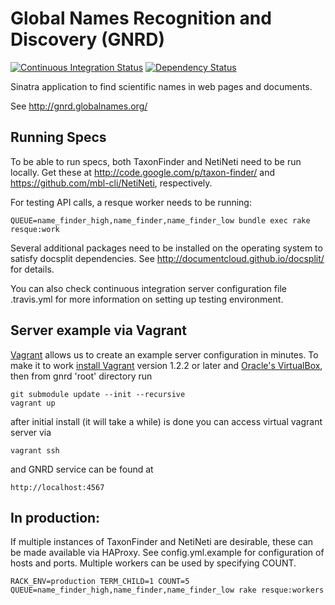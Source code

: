 Global Names Recognition and Discovery (GNRD)
=============================================

[![Continuous Integration Status][1]][2]
[![Dependency Status][3]][4]

Sinatra application to find scientific names in web pages and documents.

See http://gnrd.globalnames.org/

Running Specs
-------------

To be able to run specs, both TaxonFinder and NetiNeti need to be run locally.
Get these at http://code.google.com/p/taxon-finder/ and 
https://github.com/mbl-cli/NetiNeti, respectively.

For testing API calls, a resque worker needs to be running:

    QUEUE=name_finder_high,name_finder,name_finder_low bundle exec rake resque:work

Several additional packages need to be installed on the operating system to
satisfy docsplit dependencies. See http://documentcloud.github.io/docsplit/
for details.

You can also check continuous integration server configuration file .travis.yml
for more information on setting up testing environment.

Server example via Vagrant
--------------------------

[Vagrant][5] allows us to create an example server configuration in minutes.
To make it to work [install Vagrant][6] version 1.2.2 or later
and [Oracle's VirtualBox][7], then from gnrd 'root' directory run
  
    git submodule update --init --recursive
    vagrant up
   
after initial install (it will take a while) is done you can access
virtual vagrant server via

    vagrant ssh

and GNRD service can be found at

    http://localhost:4567
    

In production:
--------------

If multiple instances of TaxonFinder and NetiNeti are desirable, these can be
made available via HAProxy. See config.yml.example for configuration of hosts
and ports. Multiple workers can be used by specifying COUNT.

    RACK_ENV=production TERM_CHILD=1 COUNT=5 QUEUE=name_finder_high,name_finder,name_finder_low rake resque:workers


[1]: https://secure.travis-ci.org/GlobalNamesArchitecture/gnrd.png
[2]: http://travis-ci.org/GlobalNamesArchitecture/gnrd
[3]: https://gemnasium.com/GlobalNamesArchitecture/gnrd.png
[4]: https://gemnasium.com/GlobalNamesArchitecture/gnrd
[5]: http://docs.vagrantup.com/v2/getting-started/index.html
[6]: http://docs.vagrantup.com/v2/installation/
[7]: https://www.virtualbox.org/wiki/Downloads
